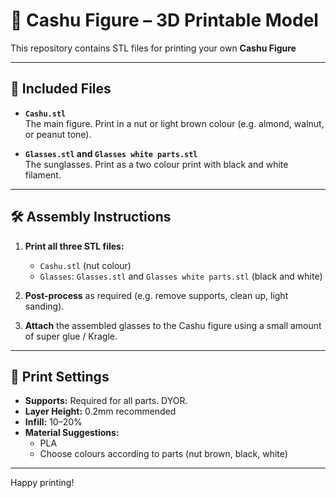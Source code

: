 # 🥜 Cashu Figure – 3D Printable Model

This repository contains STL files for printing your own **Cashu Figure**

---

## 🧩 Included Files

- **`Cashu.stl`**  
  The main figure. Print in a nut or light brown colour (e.g. almond, walnut, or peanut tone).

- **`Glasses.stl` and `Glasses white parts.stl`**  
  The sunglasses. Print as a two colour print with black and white filament.

---

## 🛠️ Assembly Instructions

1. **Print all three STL files:**
   - `Cashu.stl` (nut colour)
   - `Glasses`: `Glasses.stl` and `Glasses white parts.stl` (black and white)

2. **Post-process** as required (e.g. remove supports, clean up, light sanding).

3. **Attach** the assembled glasses to the Cashu figure using a small amount of super glue / Kragle.

---

## 🧷 Print Settings

- **Supports:** Required for all parts. DYOR.
- **Layer Height:** 0.2mm recommended
- **Infill:** 10–20%
- **Material Suggestions:**
  - PLA
  - Choose colours according to parts (nut brown, black, white)

---

Happy printing!
